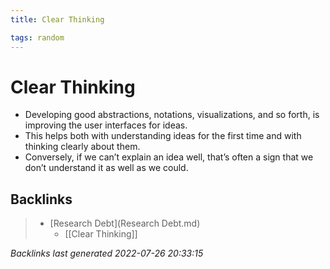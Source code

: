 ```yaml
---
title: Clear Thinking

tags: random
---
```


# Clear Thinking
- Developing good abstractions, notations, visualizations, and so forth, is improving the user interfaces for ideas.
- This helps both with understanding ideas for the first time and with thinking clearly about them.
- Conversely, if we can’t explain an idea well, that’s often a sign that we don’t understand it as well as we could.










## Backlinks

> - [Research Debt](Research Debt.md)
>   - [[Clear Thinking]]

_Backlinks last generated 2022-07-26 20:33:15_
